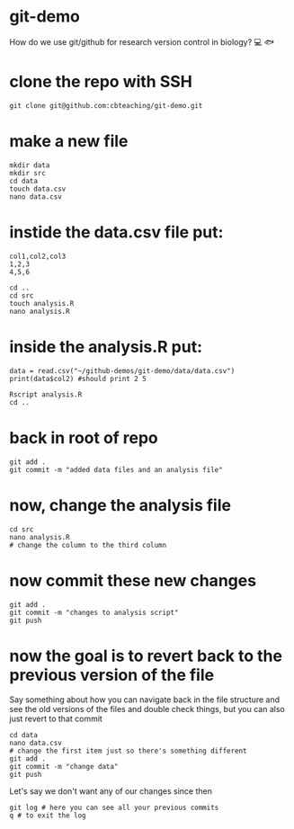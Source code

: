 # git-demo
How do we use git/github for research version control in biology? :computer: :fish:

# clone the repo with SSH

`git clone git@github.com:cbteaching/git-demo.git`

# make a new file 
```
mkdir data
mkdir src
cd data
touch data.csv
nano data.csv
```
# instide the data.csv file put:
```
col1,col2,col3
1,2,3
4,5,6
```
```
cd .. 
cd src
touch analysis.R
nano analysis.R
```
# inside the analysis.R put:
```
data = read.csv("~/github-demos/git-demo/data/data.csv")
print(data$col2) #should print 2 5 
```
```
Rscript analysis.R
cd ..
```
# back in root of repo 
```
git add .
git commit -m "added data files and an analysis file"
```

# now, change the analysis file 
```
cd src 
nano analysis.R
# change the column to the third column
```
# now commit these new changes
```
git add .
git commit -m "changes to analysis script"
git push
```
# now the goal is to revert back to the previous version of the file 

Say something about how you can navigate back in the file structure and see the old versions of the files and double check things, but you can also just revert to that commit 
```
cd data
nano data.csv
# change the first item just so there's something different 
git add .
git commit -m "change data"
git push
```
Let's say we don't want any of our changes since then
```
git log # here you can see all your previous commits
q # to exit the log
```

